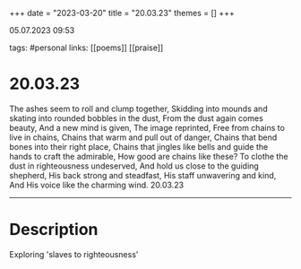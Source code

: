 +++
date = "2023-03-20"
title = "20.03.23"
themes = []
+++

05.07.2023 09:53

tags: #personal
links: [[poems]] [[praise]]

# 20.03.23
The ashes seem to roll and clump together,
Skidding into mounds and skating into rounded bobbles in the dust,
From the dust again comes beauty,
And a new mind is given,
The image reprinted,
Free from chains to live in chains,
Chains that warm and pull out of danger,
Chains that bend bones into their right place,
Chains that jingles like bells and guide the hands to craft the admirable,
How good are chains like these?
To clothe the dust in righteousness undeserved,
And hold us close to the guiding shepherd,
His back strong and steadfast,
His staff unwavering and kind,
And His voice like the charming wind.
20.03.23

---
# Description
Exploring 'slaves to righteousness'